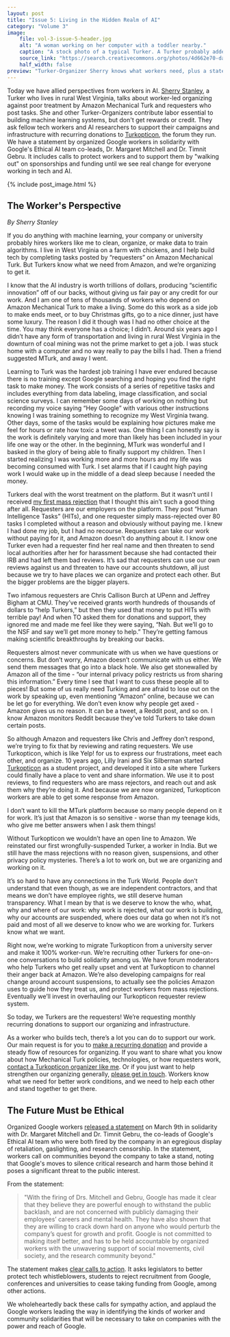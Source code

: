 ```yaml
---
layout: post
title: "Issue 5: Living in the Hidden Realm of AI"
category: "Volume 3"
image:
    file: vol-3-issue-5-header.jpg
    alt: "A woman working on her computer with a toddler nearby."
    caption: "A stock photo of a typical Turker. A Turker probably added metadata to this image."
    source_link: "https://search.creativecommons.org/photos/4d662e70-da6f-4010-a622-6aeb4f002922"
    half_width: false
preview: "Turker-Organizer Sherry knows what workers need, plus a statement on ethical AI futures."
---
```


Today we have allied perspectives from workers in AI. [Sherry Stanley](https://twitter.com/sasnwes), a Turker who lives in rural West Virginia, talks about worker-led organizing against poor treatment by Amazon Mechanical Turk and requesters who post tasks. She and other Turker-Organizers contribute labor essential to building machine learning systems, but don't get rewards or credit. They ask fellow tech workers and AI researchers to support their campaigns and infrastructure with recurring donations to [Turkopticon](https://blog.turkopticon.info/?page_id=474), the forum they run. We have a statement by organized Google workers in solidarity with Google's Ethical AI team co-leads, Dr. Margaret Mitchell and Dr. Timnit Gebru. It includes calls to protect workers and to support them by "walking out" on sponsorships and funding until we see real change for everyone working in tech and AI.

<!-- do not remove the excerpt tag -->
<!--excerpt-->
<!-- remaining content goes below here -->

{% include post_image.html %}

## The Worker's Perspective

_By Sherry Stanley_

If you do anything with machine learning, your company or university probably hires workers like me to clean, organize, or make data to train algorithms. I live in West Virginia on a farm with chickens, and I help build tech by completing tasks posted by “requesters” on Amazon Mechanical Turk. But Turkers know what we need from Amazon, and we’re organizing to get it. 

I know that the AI industry is worth trillions of dollars, producing “scientific innovation” off of our backs, without giving us fair pay or any credit for our work. And I am one of tens of thousands of workers who depend on Amazon Mechanical Turk to make a living. Some do this work as a side job to make ends meet, or to buy Christmas gifts, go to a nice dinner, just have some luxury. The reason I did it though was I had no other choice at the time. You may think everyone has a choice; I didn’t. Around six years ago I didn’t have any form of transportation and living in rural West Virginia in the downturn of coal mining was not the prime market to get a job. I was stuck home with a computer and no way really to pay the bills I had. Then a friend suggested MTurk, and away I went.

Learning to Turk was the hardest job training I have ever endured because there is no training except Google searching and hoping you find the right task to make money. The work consists of a series of repetitive tasks and includes everything from data labeling, image classification, and social science surveys. I can remember some days of working on nothing but recording my voice saying “Hey Google” with various other instructions knowing I was training something to recognize my West Virginia twang. Other days, some of the tasks would be explaining how pictures make me feel for hours or rate how toxic a tweet was. One thing I can honestly say is the work is definitely varying and more than likely has been included in your life one way or the other. In the beginning, MTurk was wonderful and I basked in the glory of being able to finally support my children. Then I started realizing I was working more and more hours and my life was becoming consumed with Turk. I set alarms that if I caught high paying work I would wake up in the middle of a dead sleep because I needed the money. 

Turkers deal with the worst treatment on the platform. But it wasn’t until I received [my first mass rejection](https://blog.turkopticon.info/?p=731) that I thought this ain’t such a good thing after all. Requesters are our employers on the platform. They post “Human Intelligence Tasks” (HITs), and one requester simply mass-rejected over 80 tasks I completed without a reason and obviously without paying me. I knew I had done my job, but I had no recourse. Requesters can take our work without paying for it, and Amazon doesn’t do anything about it. I know one Turker even had a requester find her real name and then threaten to send local authorities after her for harassment because she had contacted their IRB and had left them bad reviews. It’s sad that requesters can use our own reviews against us and threaten to have our accounts shutdown, all just because we try to have places we can organize and protect each other. But the bigger problems are the bigger players.

Two infamous requesters are Chris Callison Burch at UPenn and Jeffrey Bigham at CMU. They’ve received grants worth hundreds of thousands of dollars to “help Turkers,” but then they used that money to put HITs with terrible pay! And when TO asked them for donations and support, they ignored me and made me feel like they were saying, “Nah. But we’ll go to the NSF and say we’ll get more money to help.” They’re getting famous making scientific breakthroughs by breaking our backs.

Requesters almost never communicate with us when we have questions or concerns. But don’t worry, Amazon doesn’t communicate with us either. We send them messages that go into a black hole. We also get stonewalled by Amazon all of the time - “our internal privacy policy restricts us from sharing this information.” Every time I see that I want to cuss these people all to pieces! But some of us really need Turking and are afraid to lose out on the work by speaking up, even mentioning “Amazon” online, because we can be let go for everything. We don’t even know why people get axed - Amazon gives us no reason. It can be a tweet, a Reddit post, and so on. I know Amazon monitors Reddit because they’ve told Turkers to take down certain posts.

So although Amazon and requesters like Chris and Jeffrey don’t respond, we’re trying to fix that by reviewing and rating requesters. We use Turkopticon, which is like Yelp! for us to express our frustrations, meet each other, and organize. 10 years ago, Lilly Irani and Six Silberman started [Turkopticon](https://blog.turkopticon.info/?page_id=380) as a student project, and developed it into a site where Turkers could finally have a place to vent and share information. We use it to post reviews, to find requesters who are mass rejectors, and reach out and ask them why they’re doing it. And because we are now organized, Turkopticon workers are able to get some response from Amazon. 

I don’t want to kill the MTurk platform because so many people depend on it for work. It’s just that Amazon is so sensitive - worse than my teenage kids, who give me better answers when I ask them things!

Without Turkopticon we wouldn’t have an open line to Amazon. We reinstated our first wrongfully-suspended Turker, a worker in India. But we still have the mass rejections with no reason given, suspensions, and other privacy policy mysteries. There’s a lot to work on, but we are organizing and working on it. 

It’s so hard to have any connections in the Turk World. People don’t understand that even though, as we are independent contractors, and that means we don’t have employee rights, we still deserve human transparency. What I mean by that is we deserve to know the who, what, why and where of our work: why work is rejected, what our work is building, why our accounts are suspended, where does our data go when not it’s not paid and most of all we deserve to know who we are working for. Turkers know what we want.

Right now, we’re working to migrate Turkopticon from a university server and make it 100% worker-run. We’re recruiting other Turkers for one-on-one conversations to build solidarity among us. We have forum moderators who help Turkers who get really upset and vent at Turkopticon to channel their anger back at Amazon. We’re also developing campaigns for real change around account suspensions, to actually see the policies Amazon uses to guide how they treat us, and protect workers from mass rejections. Eventually we’ll invest in overhauling our Turkopticon requester review system.

So today, we Turkers are the requesters! We’re requesting monthly recurring donations to support our organizing and infrastructure. 

As a worker who builds tech, there’s a lot you can do to support our work. Our main request is for you to [make a recurring donation](https://blog.turkopticon.info/?page_id=758) and provide a steady flow of resources for organizing. If you want to share what you know about how Mechanical Turk policies, technologies, or how requesters work, [contact a Turkopticon organizer like me](mailto:volunteercoms@turkopticon.net). Or if you just want to help strengthen our organizing generally, [please get in touch](mailto:volunteercoms@turkopticon.net). Workers know what we need for better work conditions, and we need to help each other and stand together to get there.


## The Future Must be Ethical

Organized Google workers [released a statement](https://googlewalkout.medium.com/the-future-must-be-ethical-makeaiethical-9eb3edd7cf3c) on March 9th in solidarity with Dr. Margaret Mitchell and Dr. Timnit Gebru, the co-leads of Google's Ethical AI team who were both fired by the company in an egregious display of retaliation, gaslighting, and research censorship. In the statement, workers call on communities beyond the company to take a stand, noting that Google's moves to silence critical research and harm those behind it poses a significant threat to the public interest. 

From the statement:

> "With the firing of Drs. Mitchell and Gebru, Google has made it clear that they believe they are powerful enough to withstand the public backlash, and are not concerned with publicly damaging their employees’ careers and mental health. They have also shown that they are willing to crack down hard on anyone who would perturb the company’s quest for growth and profit. Google is not committed to making itself better, and has to be held accountable by organized workers with the unwavering support of social movements, civil society, and the research community beyond." 

The statement makes [clear calls to action](https://twitter.com/GoogleWalkout/status/1368925395798622213). It asks legislators to better protect tech whistleblowers, students to reject recruitment from Google, conferences and universities to cease taking funding from Google, among other actions. 

We wholeheartedly back these calls for sympathy action, and applaud the Google workers leading the way in identifying the kinds of worker and community solidarities that will be necessary to take on companies with the power and reach of Google. 
